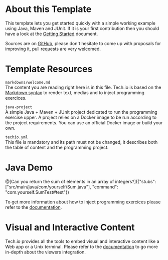 # About this Template

This template lets you get started quickly with a simple working example using Java, Maven and JUnit. If it is your first contribution then you should have a look at the [Getting Started]() document.


Sources are on [GitHub](https://github.com/fdsCG/techio-java-template), please don't hesitate to come up with proposals for improving it, pull requests are very welcomed.

# Template Resources

`markdowns/welcome.md`  
The content you are reading right here is in this file. Tech.io is based on the [Markdown syntax](https://github.com/adam-p/markdown-here/wiki/Markdown-Cheatsheet) to render text, medias and to inject programming exercices.


`java-project`  
A simple Java + Maven + JUnit project dedicated to run the programming exercise upper. A project relies on a Docker image to be run according to the project requirements. You can use an official Docker image or build your own.


`techio.yml`  
This file is mandatory and its path must not be changed, it describes both the table of content and the programming project.

# Java Demo

@[Can you return the sum of elements in an array of integers?]({"stubs": ["src/main/java/com/yourself/Sum.java"], "command": "com.yourself.SumTest#test"})

To get more information about how to inject programming exercices please refer to the [documentation]().  

# Visual and Interactive Content

Tech.io provides all the tools to embed visual and interactive content like a Web app or a Unix terminal. Please refer to the [documentation]() to go more in-depth about the viewers integration.